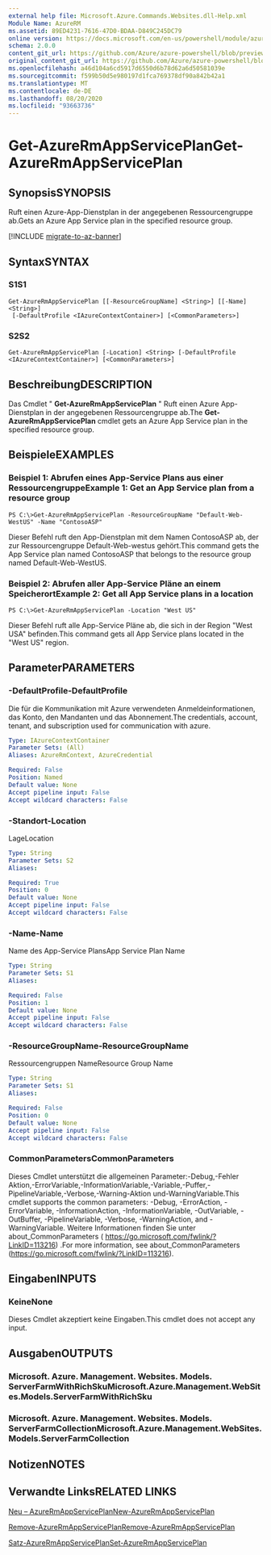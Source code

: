 ```yaml
---
external help file: Microsoft.Azure.Commands.Websites.dll-Help.xml
Module Name: AzureRM
ms.assetid: 89ED4231-7616-47D0-BDAA-D849C245DC79
online version: https://docs.microsoft.com/en-us/powershell/module/azurerm.websites/get-azurermappserviceplan
schema: 2.0.0
content_git_url: https://github.com/Azure/azure-powershell/blob/preview/src/ResourceManager/Websites/Commands.Websites/help/Get-AzureRmAppServicePlan.md
original_content_git_url: https://github.com/Azure/azure-powershell/blob/preview/src/ResourceManager/Websites/Commands.Websites/help/Get-AzureRmAppServicePlan.md
ms.openlocfilehash: a46d104a6cd5917d6550d6b78d62a6d50581039e
ms.sourcegitcommit: f599b50d5e980197d1fca769378df90a842b42a1
ms.translationtype: MT
ms.contentlocale: de-DE
ms.lasthandoff: 08/20/2020
ms.locfileid: "93663736"
---
```

# <span data-ttu-id="39934-101">Get-AzureRmAppServicePlan</span><span class="sxs-lookup"><span data-stu-id="39934-101">Get-AzureRmAppServicePlan</span></span>

## <span data-ttu-id="39934-102">Synopsis</span><span class="sxs-lookup"><span data-stu-id="39934-102">SYNOPSIS</span></span>
<span data-ttu-id="39934-103">Ruft einen Azure-App-Dienstplan in der angegebenen Ressourcengruppe ab.</span><span class="sxs-lookup"><span data-stu-id="39934-103">Gets an Azure App Service plan in the specified resource group.</span></span>

[!INCLUDE [migrate-to-az-banner](../../includes/migrate-to-az-banner.md)]

## <span data-ttu-id="39934-104">Syntax</span><span class="sxs-lookup"><span data-stu-id="39934-104">SYNTAX</span></span>

### <span data-ttu-id="39934-105">S1</span><span class="sxs-lookup"><span data-stu-id="39934-105">S1</span></span>
```
Get-AzureRmAppServicePlan [[-ResourceGroupName] <String>] [[-Name] <String>]
 [-DefaultProfile <IAzureContextContainer>] [<CommonParameters>]
```

### <span data-ttu-id="39934-106">S2</span><span class="sxs-lookup"><span data-stu-id="39934-106">S2</span></span>
```
Get-AzureRmAppServicePlan [-Location] <String> [-DefaultProfile <IAzureContextContainer>] [<CommonParameters>]
```

## <span data-ttu-id="39934-107">Beschreibung</span><span class="sxs-lookup"><span data-stu-id="39934-107">DESCRIPTION</span></span>
<span data-ttu-id="39934-108">Das Cmdlet " **Get-AzureRmAppServicePlan** " Ruft einen Azure App-Dienstplan in der angegebenen Ressourcengruppe ab.</span><span class="sxs-lookup"><span data-stu-id="39934-108">The **Get-AzureRmAppServicePlan** cmdlet gets an Azure App Service plan in the specified resource group.</span></span>

## <span data-ttu-id="39934-109">Beispiele</span><span class="sxs-lookup"><span data-stu-id="39934-109">EXAMPLES</span></span>

### <span data-ttu-id="39934-110">Beispiel 1: Abrufen eines App-Service Plans aus einer Ressourcengruppe</span><span class="sxs-lookup"><span data-stu-id="39934-110">Example 1: Get an App Service plan from a resource group</span></span>
```
PS C:\>Get-AzureRmAppServicePlan -ResourceGroupName "Default-Web-WestUS" -Name "ContosoASP"
```

<span data-ttu-id="39934-111">Dieser Befehl ruft den App-Dienstplan mit dem Namen ContosoASP ab, der zur Ressourcengruppe Default-Web-westus gehört.</span><span class="sxs-lookup"><span data-stu-id="39934-111">This command gets the App Service plan named ContosoASP that belongs to the resource group named Default-Web-WestUS.</span></span>

### <span data-ttu-id="39934-112">Beispiel 2: Abrufen aller App-Service Pläne an einem Speicherort</span><span class="sxs-lookup"><span data-stu-id="39934-112">Example 2: Get all App Service plans in a location</span></span>
```
PS C:\>Get-AzureRmAppServicePlan -Location "West US"
```

<span data-ttu-id="39934-113">Dieser Befehl ruft alle App-Service Pläne ab, die sich in der Region "West USA" befinden.</span><span class="sxs-lookup"><span data-stu-id="39934-113">This command gets all App Service plans located in the "West US" region.</span></span>

## <span data-ttu-id="39934-114">Parameter</span><span class="sxs-lookup"><span data-stu-id="39934-114">PARAMETERS</span></span>

### <span data-ttu-id="39934-115">-DefaultProfile</span><span class="sxs-lookup"><span data-stu-id="39934-115">-DefaultProfile</span></span>
<span data-ttu-id="39934-116">Die für die Kommunikation mit Azure verwendeten Anmeldeinformationen, das Konto, den Mandanten und das Abonnement.</span><span class="sxs-lookup"><span data-stu-id="39934-116">The credentials, account, tenant, and subscription used for communication with azure.</span></span>

```yaml
Type: IAzureContextContainer
Parameter Sets: (All)
Aliases: AzureRmContext, AzureCredential

Required: False
Position: Named
Default value: None
Accept pipeline input: False
Accept wildcard characters: False
```

### <span data-ttu-id="39934-117">-Standort</span><span class="sxs-lookup"><span data-stu-id="39934-117">-Location</span></span>
<span data-ttu-id="39934-118">Lage</span><span class="sxs-lookup"><span data-stu-id="39934-118">Location</span></span> 

```yaml
Type: String
Parameter Sets: S2
Aliases: 

Required: True
Position: 0
Default value: None
Accept pipeline input: False
Accept wildcard characters: False
```

### <span data-ttu-id="39934-119">-Name</span><span class="sxs-lookup"><span data-stu-id="39934-119">-Name</span></span>
<span data-ttu-id="39934-120">Name des App-Service Plans</span><span class="sxs-lookup"><span data-stu-id="39934-120">App Service Plan Name</span></span>

```yaml
Type: String
Parameter Sets: S1
Aliases: 

Required: False
Position: 1
Default value: None
Accept pipeline input: False
Accept wildcard characters: False
```

### <span data-ttu-id="39934-121">-ResourceGroupName</span><span class="sxs-lookup"><span data-stu-id="39934-121">-ResourceGroupName</span></span>
<span data-ttu-id="39934-122">Ressourcengruppen Name</span><span class="sxs-lookup"><span data-stu-id="39934-122">Resource Group Name</span></span>

```yaml
Type: String
Parameter Sets: S1
Aliases: 

Required: False
Position: 0
Default value: None
Accept pipeline input: False
Accept wildcard characters: False
```

### <span data-ttu-id="39934-123">CommonParameters</span><span class="sxs-lookup"><span data-stu-id="39934-123">CommonParameters</span></span>
<span data-ttu-id="39934-124">Dieses Cmdlet unterstützt die allgemeinen Parameter:-Debug,-Fehler Aktion,-ErrorVariable,-InformationVariable,-Variable,-Puffer,-PipelineVariable,-Verbose,-Warning-Aktion und-WarningVariable.</span><span class="sxs-lookup"><span data-stu-id="39934-124">This cmdlet supports the common parameters: -Debug, -ErrorAction, -ErrorVariable, -InformationAction, -InformationVariable, -OutVariable, -OutBuffer, -PipelineVariable, -Verbose, -WarningAction, and -WarningVariable.</span></span> <span data-ttu-id="39934-125">Weitere Informationen finden Sie unter about_CommonParameters ( https://go.microsoft.com/fwlink/?LinkID=113216) .</span><span class="sxs-lookup"><span data-stu-id="39934-125">For more information, see about_CommonParameters (https://go.microsoft.com/fwlink/?LinkID=113216).</span></span>

## <span data-ttu-id="39934-126">Eingaben</span><span class="sxs-lookup"><span data-stu-id="39934-126">INPUTS</span></span>

### <span data-ttu-id="39934-127">Keine</span><span class="sxs-lookup"><span data-stu-id="39934-127">None</span></span>
<span data-ttu-id="39934-128">Dieses Cmdlet akzeptiert keine Eingaben.</span><span class="sxs-lookup"><span data-stu-id="39934-128">This cmdlet does not accept any input.</span></span>

## <span data-ttu-id="39934-129">Ausgaben</span><span class="sxs-lookup"><span data-stu-id="39934-129">OUTPUTS</span></span>

### <span data-ttu-id="39934-130">Microsoft. Azure. Management. Websites. Models. ServerFarmWithRichSku</span><span class="sxs-lookup"><span data-stu-id="39934-130">Microsoft.Azure.Management.WebSites.Models.ServerFarmWithRichSku</span></span>

### <span data-ttu-id="39934-131">Microsoft. Azure. Management. Websites. Models. ServerFarmCollection</span><span class="sxs-lookup"><span data-stu-id="39934-131">Microsoft.Azure.Management.WebSites.Models.ServerFarmCollection</span></span>

## <span data-ttu-id="39934-132">Notizen</span><span class="sxs-lookup"><span data-stu-id="39934-132">NOTES</span></span>

## <span data-ttu-id="39934-133">Verwandte Links</span><span class="sxs-lookup"><span data-stu-id="39934-133">RELATED LINKS</span></span>

[<span data-ttu-id="39934-134">Neu – AzureRmAppServicePlan</span><span class="sxs-lookup"><span data-stu-id="39934-134">New-AzureRmAppServicePlan</span></span>](./New-AzureRmAppServicePlan.md)

[<span data-ttu-id="39934-135">Remove-AzureRmAppServicePlan</span><span class="sxs-lookup"><span data-stu-id="39934-135">Remove-AzureRmAppServicePlan</span></span>](./Remove-AzureRmAppServicePlan.md)

[<span data-ttu-id="39934-136">Satz-AzureRmAppServicePlan</span><span class="sxs-lookup"><span data-stu-id="39934-136">Set-AzureRmAppServicePlan</span></span>](./Set-AzureRmAppServicePlan.md)


